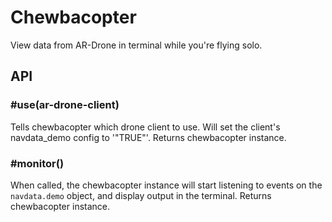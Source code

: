 # Chewbacopter
View data from AR-Drone in terminal while you're flying solo.

## API

### #use(ar-drone-client)
Tells chewbacopter which drone client to use.
Will set the client's navdata_demo config to '"TRUE"'.
Returns chewbacopter instance.

### #monitor()
When called, the chewbacopter instance will start listening to events
on the `navdata.demo` object, and display output in the terminal.
Returns chewbacopter instance.
